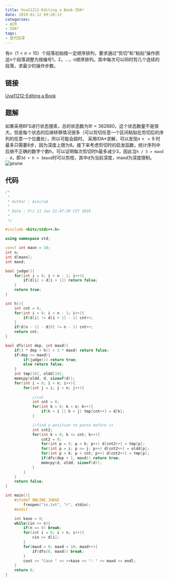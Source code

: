 ```yaml
---
title: Uva11212-Editing a Book-IDA*
date: 2019-01-12 09:20:13
categories:
- ACM
- IDA*
tags:
- 迭代加深
---
```

有$n（1 < n < 10）$个段落初始按一定顺序排列，要求通过“剪切”和“粘贴”操作把这n个段落调整为按编号1，2，...，n顺序排列。其中每次可以同时剪几个连续的段落，求最少的操作步数。
<!--more-->
## 链接
[Uva11212-Editing a Book](https://vjudge.net/problem/UVA-11212)

## 题解
如果采用BFS进行状态搜索，总的状态数为$9! = 362880$，这个状态数量不是很大，但是每个状态的后继转移情况很多（可以剪切任意一个区间粘贴在剪切后的序列的任意一个位置处），所以可能会超时。
采用IDA\*求解，可以发现$n <= 9$ 时最多只需要8步，因为深度上限为8。接下来考虑剪切时的启发函数，统计序列中后继不正确的数字个数h，可以证明每次剪切时h最多减少3，因此当``h / 3 > maxd - d``，即``3d + h > 3maxd``时可以剪枝，其中d为当前深度，maxd为深度限制。
![prune](/prune.png)

## 代码
```C++
/*
 *
 * Author : Aincrad
 *
 * Date : Fri 11 Jan 21:47:39 CST 2019
 *
 */

#include <bits/stdc++.h>

using namespace std;

const int maxn = 10;
int n;
int d[maxn];
int maxd;

bool judge(){
    for(int i = 0; i < n - 1; i++){
        if(d[i] > d[i + 1]) return false;
    }
    return true;
}

int h(){
    int cnt = 0;
    for(int i = 0; i < n - 1; i++){
        if(d[i] != d[i + 1] - 1) cnt++;
    }
    if(d[n - 1] - d[0] != n - 1) cnt++;
    return cnt;
}

bool dfs(int dep, int maxd){
    if(3 * dep + h() > 3 * maxd) return false;
    if(dep >= maxd){
        if(judge()) return true;
        else return false;
    }
    int tmp[10], oldd[10];
    memcpy(oldd, d, sizeof(d));
    for(int i = 0; i < n; i++){
        for(int j = i; j < n; j++){
            
            //cut
            int cnt = 0;
            for(int k = 0; k < n; k++){
                if(k < i || k > j) tmp[cnt++] = d[k];
            }

            //find a position to paste before it
            int cnt2;
            for(int k = 0; k <= cnt; k++){
                cnt2 = 0;
                for(int p = 0; p < k; p++) d[cnt2++] = tmp[p];
                for(int p = i; p <= j; p++) d[cnt2++] = oldd[p];
                for(int p = k; p < cnt; p++) d[cnt2++] = tmp[p];
                if(dfs(dep + 1, maxd)) return true;
                memcpy(d, oldd, sizeof(d));
            }
        }
    }
    return false;
}

int main(){
    #ifndef ONLINE_JUDGE
        freopen("in.txt", "r", stdin);
    #endif

    int kase = 0;
    while(cin >> n){
        if(n == 0) break;
        for(int i = 0; i < n; i++){
            cin >> d[i];
        }
        for(maxd = 0; maxd < 10; maxd++){
            if(dfs(0, maxd)) break;
        }
        cout << "Case " << ++kase << ": " << maxd << endl;
    }
    return 0;
}
```